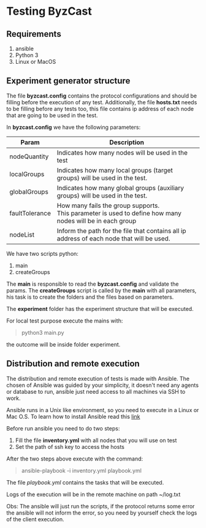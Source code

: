 # Testing ByzCast

## Requirements

1. ansible
2. Python 3
3. Linux or MacOS

## Experiment generator structure


The file **byzcast.config** contains the protocol configurations and should be filling before the execution of any test.
Additionally, the file **hosts.txt** needs to be filling before any tests too, this file contains ip address of each node
that are going to be used in the test.

In **byzcast.config** we have the following parameters:


| Param          | Description                                                                                                   |
|----------------|---------------------------------------------------------------------------------------------------------------|
| nodeQuantity   | Indicates how many nodes will be used in the test                                                             |
| localGroups    | Indicates how many local groups (target groups) will be used in the test.                                     |
| globalGroups   | Indicates how many global groups (auxiliary groups) will be used in the test.                                 |
| faultTolerance | How many fails the group supports. <br/>This parameter is used to define how many nodes will be in each group |
| nodeList       | Inform the path for the file that contains all ip address of each node that will be used.                     |



We have two scripts python:
1. main
2. createGroups

The **main** is responsible to read the **byzcast.config** and validate the params. The **createGroups** script is called 
by the **main** with all parameters, his task is to create the folders and the files based on parameters.

The **experiment** folder has the experiment structure that will be executed.

For local test purpose execute the mains with:
> python3 main.py 
 
the outcome will be inside folder experiment.

## Distribution and remote execution

The distribution and remote execution of tests is made with Ansible. The chosen of Ansible was guided by your simplicity, 
it doesn't need any agents or database to run, ansible just need access to all machines via SSH to work.

Ansible runs in a Unix like environment, so you need to execute in a Linux or Mac O.S.
To learn how to install Ansible read this [link](https://docs.ansible.com/ansible/latest/installation_guide/intro_installation.html)

Before run ansible you need to do two steps:

1. Fill the file **inventory.yml** with all nodes that you will use on test
2. Set the path of ssh key to access the hosts

After the two steps above execute with the command:
> ansible-playbook -i inventory.yml playbook.yml

The file *playbook.yml* contains the tasks that will be executed.

Logs of the execution will be in the remote machine on path ~/log.txt

Obs: The ansible will just run the scripts, if the protocol returns some error the ansible will not inform the error, 
so you need by yourself check the logs of the client execution.